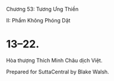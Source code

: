  

Chương 53: Tương Ưng Thiền

II: Phẩm Không Phóng Dật

# 13–22.

Hòa thượng Thích Minh Châu dịch Việt.

Prepared for SuttaCentral by Blake Walsh.